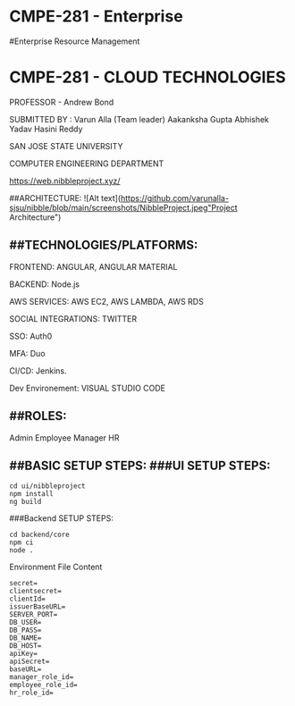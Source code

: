 # CMPE-281 - Enterprise 
#Enterprise Resource Management

# CMPE-281 - CLOUD TECHNOLOGIES 


PROFESSOR - Andrew Bond


SUBMITTED BY : 
Varun Alla (Team leader) 
Aakanksha Gupta 
Abhishek Yadav
Hasini Reddy 


SAN JOSE STATE UNIVERSITY 

COMPUTER ENGINEERING DEPARTMENT

https://web.nibbleproject.xyz/


##ARCHITECTURE:
![Alt text](https://github.com/varunalla-sjsu/nibble/blob/main/screenshots/NibbleProject.jpeg"Project Architecture")

##TECHNOLOGIES/PLATFORMS:
------
FRONTEND: ANGULAR, ANGULAR MATERIAL


BACKEND: Node.js

AWS SERVICES: AWS EC2, AWS LAMBDA, AWS RDS 

SOCIAL INTEGRATIONS: TWITTER

SSO: Auth0

MFA: Duo

CI/CD: Jenkins. 


Dev Environement: VISUAL STUDIO CODE 

##ROLES:
----
Admin
Employee
Manager 
HR

##BASIC SETUP STEPS: 
###UI SETUP STEPS: 
-----

```
cd ui/nibbleproject
npm install 
ng build
```
###Backend SETUP STEPS: 
```
cd backend/core
npm ci 
node .
```
Environment File Content
```
secret=
clientsecret=
clientId=
issuerBaseURL=
SERVER_PORT=
DB_USER=
DB_PASS=
DB_NAME=
DB_HOST=
apiKey=
apiSecret=
baseURL=
manager_role_id=
employee_role_id=
hr_role_id=
```


